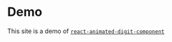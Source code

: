 # Demo

This site is a demo of [`react-animated-digit-component`](https://github.com/gg-dev-05/react-animated-digits-component)
